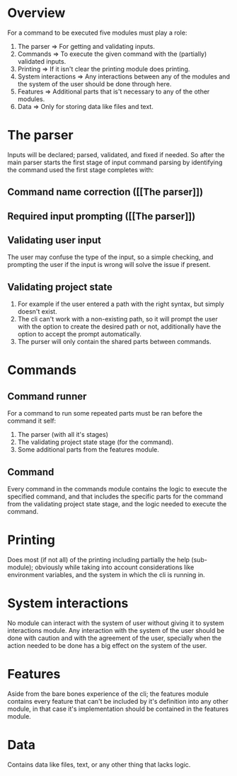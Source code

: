 # Overview
For a command to be executed five modules must play a role:
1. The parser => For getting and validating inputs.  
2. Commands => To execute the given command with the (partially) validated inputs.
3. Printing => If it isn't clear the printing module does printing.
4. System interactions => Any interactions between any of the modules and the system of the user should be done through here. 
5. Features => Additional parts that is't necessary to any of the other modules.
6. Data => Only for storing data like files and text.
# The parser
Inputs will be declared; parsed, validated, and fixed if needed.
So after the main parser starts the first stage of input command parsing by identifying the command used the first stage completes with: 
## Command name correction ([[The parser]]) 
## Required input prompting ([[The parser]])
## Validating user input
The user may confuse the type of the input, so a simple checking, and prompting the user if the input is wrong will solve the issue if present.  
## Validating project state
1. For example if the user entered a path with the right syntax, but simply doesn't exist.
2. The cli can't work with a non-existing path, so it will prompt the user with the option to create the desired path or not, additionally have the option to accept the prompt automatically.
3. The purser will only contain the shared parts between commands.
# Commands 
## Command runner 
For a command to run some repeated parts must be ran before the command it self:
1. The parser (with all it's stages)
2. The validating project state stage (for the command). 
3. Some additional parts from the features module.
## Command
Every command in the commands module contains the logic to execute the specified command, and that includes the specific parts for the command from the validating project state stage, and the logic needed to execute the command. 
# Printing
Does most (if not all) of the printing including partially the help (sub-module); obviously while taking into account considerations like environment variables, and the system in which the cli is running in.
# System interactions
No module can interact with the system of user without giving it to system interactions module. Any interaction with the system of the user should be done with caution and with the agreement of the user, specially when the action needed to be done has a big effect on the system of the user.
# Features
Aside from the bare bones experience of the cli; the features module contains every feature that can't be included by it's definition into any other module, in that case it's implementation should be contained in the features module.
# Data
Contains data like files, text, or any other thing that lacks logic.